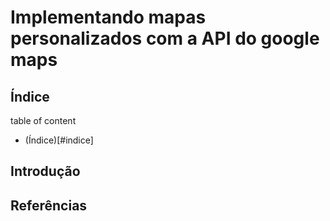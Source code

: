 # Implementando mapas personalizados com a API do google maps

## Índice
table of content
- (Índice)[#indice]

## Introdução

## Referências
